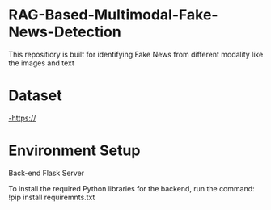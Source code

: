 # RAG-Based-Multimodal-Fake-News-Detection
This repositiory is built for identifying Fake News from different modality like the images and text 
# Dataset
[-https://](https://www.cs.rice.edu/~vo9/visualnews/)
# Environment Setup

Back-end Flask Server

To install the required Python libraries for the backend, run the command:
 !pip install requiremnts.txt
